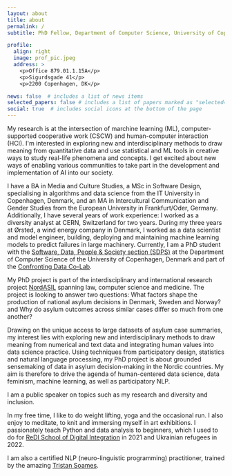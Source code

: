 ```yaml
---
layout: about
title: about
permalink: /
subtitle: PhD Fellow, Department of Computer Science, University of Copenhagen

profile:
  align: right
  image: prof_pic.jpeg
  address: >
    <p>Office 879.01.1.15A</p>
    <p>Sigurdsgade 41</p>
    <p>2200 Copenhagen, DK</p>

news: false  # includes a list of news items
selected_papers: false # includes a list of papers marked as "selected={true}"
social: true  # includes social icons at the bottom of the page
---
```

My research is at the intersection of marchine learning (ML), computer-supported cooperative work (CSCW) and human-computer interaction (HCI). I'm interested in exploring new and interdisciplinary methods to draw meaning from quantitative data and use statistical and ML tools in creative ways to study real-life phenomena and concepts. I get excited about new ways of enabling various communities to take part in the development and implementation of AI into our society.

I have a BA in Media and Culture Studies, a MSc in Software Design, specialising in algorithms and data science from the IT University in Copenhagen, Denmark, and an MA in Intercultural Communication and Gender Studies from the European University in Frankfurt/Oder, Germany. 
Additionally, I have several years of work experience: I worked as a diversity analyst at CERN, Switzerland for two years. During my three years at Ørsted, a wind energy company in Denmark, I worked as a data scientist and model engineer, building, deploying and maintaining machine learning models to predict failures in large machinery. Currently, I am a PhD student with the [Software, Data, People & Society section (SDPS)](https://di.ku.dk/english/research/sdps/) at the Department of Computer Science of the University of Copenhagen, Denmark and part of the [Confronting Data Co-Lab](https://www.confrontingdata.dk/).

My PhD project is part of the interdisciplinary and international research project [NordASIL](https://asylumdata.ku.dk/research/nordic-refugee-determination) spanning law, computer science and medicine. The project is looking to answer two questions: What factors shape the production of national asylum decisions in Denmark, Sweden and Norway? and Why do asylum outcomes across similar cases differ so much from one another?

Drawing on the unique access to large datasets of asylum case summaries, my interest lies with exploring new and interdisciplinary methods to draw meaning from numerical and text data and integrating human values into data science practice. Using techniques from participatory design, statistics and natural language processing, my PhD project is about grounded sensemaking of data in asylum decision-making in the Nordic countries. My aim is therefore to drive the agenda of human-centered data science, data feminism, machine learning, as well as participatory NLP.

I am a public speaker on topics such as my research and diversity and inclusion.

In my free time, I like to do weight lifting, yoga and the occasional run. I also enjoy to meditate, to knit and immersing myself in art exhibitions. I passionately teach Python and data analysis to beginners, which I used to do for [ReDI School of Digital Integration](https://www.redi-school.org/redi-school-copenhagen/) in 2021 and Ukrainian refugees in 2022.
 
I am also a certified NLP (neuro-linguistic programming) practitioner, trained by the amazing [Tristan Soames](https://tristansoames.com/).